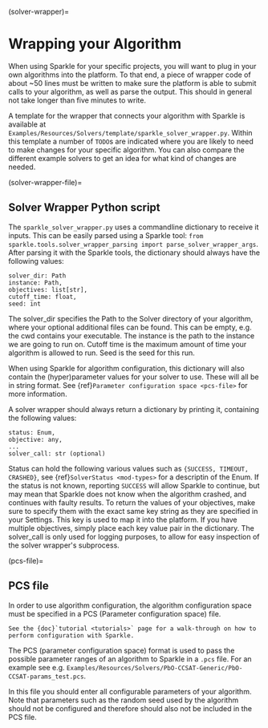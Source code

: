 (solver-wrapper)=
# Wrapping your Algorithm

When using Sparkle for your specific projects, you will want to plug in your own algorithms into the platform. To that end, a piece of wrapper code of about ~50 lines must be written to make sure the platform is able to submit calls to your algorithm, as well as parse the output. This should in general not take longer than five minutes to write.

A template for the wrapper that connects your algorithm with Sparkle is
available at `Examples/Resources/Solvers/template/sparkle_solver_wrapper.py`.
Within this template a number of `TODO`s are indicated where you are likely to need to make changes for your specific algorithm. You can also compare the different example solvers to get an idea for what kind of changes are needed.

(solver-wrapper-file)=

## Solver Wrapper Python script

The `sparkle_solver_wrapper.py` uses a commandline dictionary to receive it inputs. This can be easily parsed using a Sparkle tool: `from sparkle.tools.solver_wrapper_parsing import parse_solver_wrapper_args`.
After parsing it with the Sparkle tools, the dictionary should always have the following values:

```
solver_dir: Path
instance: Path,
objectives: list[str],
cutoff_time: float,
seed: int
```

The solver_dir specifies the Path to the Solver directory of your algorithm, where your optional additional files can be found. This can be empty, e.g. the cwd contains your executable. The instance is the path to the instance we are going to run on. Cutoff time is the maximum amount of time your algorithm is allowed to run. Seed is the seed for this run.

When using Sparkle for algorithm configuration, this dictionary will also contain the (hyper)parameter values for your solver to use. These will all be in string format. See {ref}`Parameter configuration space <pcs-file>` for more information.

A solver wrapper should always return a dictionary by printing it, containing the following values:

```
status: Enum,
objective: any,
...
solver_call: str (optional)
```

Status can hold the following various values such as `{SUCCESS, TIMEOUT, CRASHED}`, see {ref}`SolverStatus <mod-types>` for a descriptin of the Enum. If the status is not known, reporting `SUCCESS` will allow Sparkle to continue, but may mean that Sparkle does not know when the algorithm crashed, and continues with faulty results.
To return the values of your objectives, make sure to specify them with the exact same key string as they are specified in your Settings. This key is used to map it into the platform. If you have multiple objectives, simply place each key value pair in the dictionary.
The solver_call is only used for logging purposes, to allow for easy inspection of the solver wrapper's subprocess.


(pcs-file)=

## PCS file
In order to use algorithm configuration, the algorithm configuration space must be specified in a PCS (Parameter configuration space) file.

```{note}
See the {doc}`tutorial <tutorials>` page for a walk-through on how to perform configuration with Sparkle.
```

The PCS (parameter configuration space) format is used to pass the possible parameter ranges of an algorithm to Sparkle in a `.pcs` file. For an example see e.g. `Examples/Resources/Solvers/PbO-CCSAT-Generic/PbO-CCSAT-params_test.pcs`.

In this file you should enter all configurable parameters of your algorithm. Note that parameters such as the random seed used by the
algorithm should not be configured and therefore should also not be included in the PCS file.
